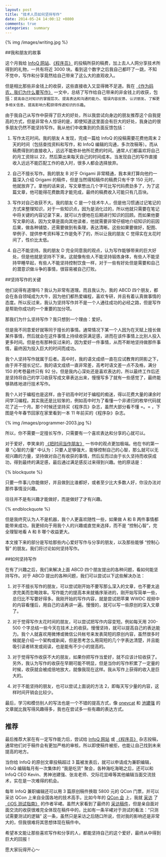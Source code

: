 ```yaml
---
layout: post
title: "技术人员如何坚持写作"
date: 2014-05-24 14:00:12 +0800
comments: true
categories:  summary
---
```


{% img /images/writing.jpg %}

##我和朋友的故事

这个月我给 [InfoQ 网站](http://www.infoq.com/cn)、[《程序员》](http://programmer.csdn.net/) 的投稿所获的稿费，加上去人人网分享技术所得到的礼物，一共有将近 3000 块。看到这个数字之后我自己都吓了一跳，不知不觉中，写作和分享竟然给自己带来了这么大的直观收入。

但是相比那些非金钱上的收获，这些直接收入又显得微不足道。我在 [《作为码农，我们为什么要写作》](http://blog.devtang.com/blog/2014/01/08/why-we-need-write/) 一文中，总结了写作给自己带来的非金钱上的收获，包括：`提高自己对知识的掌握层次`、`提高表达和沟通的能力`、`错误内容反馈`、`认识朋友`、`了解更多相关信息`、`提高影响力`和`获得传递知识的乐趣`。

由于我自己从写作中获得了巨大的好处，所以我尝试向身边的朋友推荐这个自我提高的方式，但是非常令人惊讶的是，即使知道这里面会有巨大的好处，我身边的很多朋友仍然不能坚持写作。我从他们中收集到的负面反馈包括：

 1. 写作太花时间。我的朋友 A 发现，完成一篇给 InfoQ 的投稿需要花费他周末 2 天的时间（包括查找资料和写作，和 InfoQ 编辑的沟通，多次改稿等）。而从稿费得到的直接收入，远远不能弥补他所花费的时间。通常人们都喜欢将自己的月工资除以 22，然后算出来每天自己的时间成本。当发现自己的写作直接收入远远不能匹配工作的收入时，很多人都会选择放弃。

 1. 自己不擅长写作。我的朋友 B 对于 Origami 非常精通，我本来打算向他约一篇深入介绍 Origami 的稿件，但是当然得知稿件的稿费只有千字 150 元时，他就放弃了。拿他的话来说，写文章憋出几个字可比写代码费劲多了，为了这篇文章，他可能得花费数周才能完成，最终的稿费收入可能只有几百块。

 1. 写作对自己收获不大。我的朋友 C 是一个技术牛人，但是他习惯通过记笔记的方式来整理知识，对于一些知识点，因为是消化过的，所以他就只需要在笔记中将关键的内容记录下来，就可以方便地在后期进行知识的回顾。而如果他要写文章的话，因为文章是面向其他读者，他就需要非常仔细地介绍知识的前因后果，做各种铺垫，还需要做到有条理，表达清晰。这些如果要做好，配图、举例子、提供参考资料等工作是免不了的，所以让我的朋友 C 觉得实在太花时间了，性价比太低。

 1. 自己不能坚持。我的朋友 D 完全同意我的观点，认为写作能够带来的巨大好处，但是他就是坚持不下来。这就像有些人不能坚持锻炼身体，有些人不能坚持早睡早起，有些人不能坚持控制饮食一样，对于一些有好处但是需要和自己的潜意识做斗争的事情，很容易被自己打败。

##坚持写作的关键

他们说得有道理吗？我认为非常有道理。而且我认为，我的 ABCD 四个朋友，都会在各自领域成为大牛，因为他们都热爱编程，喜欢专研，并且有着认真做事情的态度。所以反过来，我认为坚持写作并不是一个人通往成功的必经之路，但是写作是帮助你成功的一个重要的加分项。

那我们为什么坚持写作？我只想到一个理由：爱好。

但是我不同意爱好就等同于擅长的事情。通常情况下某一个人因为在天赋上擅长做某件事情，然后就会在这件事情上持续收获满足感，进而在该件事情上比别人投入更多时间。但是也有那种反过来的，因为爱好一件事情，从而不断地坚持做那件事情，最终因为投入巨大的时间而成功。

我个人坚持写作就属于后者。高中时，我的语文成绩一直在应试教育的阴影之下，由于并不擅长记忆，我的语文成绩一直非常差，高考时语文差一点不及格，满分 150 的考卷最终只有 92 分。但是我内心深处还是喜欢表达的，所以最终工作后还是坚持将自己的学习收获写成文章表达出来，慢慢写多了就有一些感觉了，最终能够熟练地进行技术写作。

我个人对于编程也是这样，由于初高中时对于编程的痴迷，得以花费大量的课余时间学习编程。其实我还是比较笨的，例如高中时为了看懂一个非递归的枚举代码就花了近一个月。那个时候还坚持买《程序员》杂志，虽然大部分看不懂 =。= ，下图是今年春节回家在家里看到一本 11 年前买的《程序杂》杂志。

{% img /images/programmer-2003.jpg %}

所以，你不需要一定擅长写作，只需要有一个喜欢表达和分享的心就可以。

对于爱好，李笑来的 [《把时间当作朋友》](http://book.douban.com/subject/3609132/) 一书中的观点更加极端。他在书的第一章 “心智的力量” 中认为：只要人足够强大，能够控制自己的心智，那么就可以无视兴趣的力量，坚持做对自己有收获的事情，然后反而过由于长久坚持而收获成功，得到最终的满足感，最后通过满足感反过来得到兴趣。他的原话是：

{% blockquote %}

只要一件事儿你能做好，并且做到比谁都好，或者至少比大多数人好，你没办法对那件事情没兴趣。

往往并不是有兴趣才能做好，而是做好了才有兴趣。

{% endblockquote %}

但是我终究认为人不是机器，我个人更喜欢随性一些，如果做 A 和 B 两件事情都能带来成功，我更倾向于用我个人的兴趣或直觉来选择，而不是 “控制心智”，完全理智地看 A 和 B 哪个收益更大。

本文接下来的部分是写给那些内心爱好写作与分享的朋友，以及那些能够 “控制心智” 的朋友。我们将讨论如何坚持写作。

##如何坚持写作

在有了兴趣之后，我们来解决上面 ABCD 四个朋友提出的各种问题，看如何能坚持写作。对于 ABCD 提出的各种问题，我们可以尝试以下这些解决办法：

 1. 对于不擅长写作的朋友，可以尝试刚开始不要写那么深入的文章，也不要太追求完美而忽略效率。写作能力的提高本来就循序渐进的，刚开始写简单一些，总归比不写要好得多。我刚开始的写作内容，就是尝试把苹果 WWDC 视频中的内容看懂后，用自己的话再讲一遍。慢慢的，就可以写一些原创的深入文章了。

 2. 对于觉得写作太花时间的朋友，可以尝试把写作内容变短。例如每天用 200-500 个字总结一些今天在技术上的收获。慢慢坚持，就可以提高自己的表达能力。我个人就喜欢用微博或微信公共帐号来发表简短的原创内容，虽然很多时候就是介绍一个架构或新闻，但是思考怎么用简短的几个字表达清楚，并且能吸引读者转发或阅读，也是能有不少小的提高的。

 3. 对于觉得写作收获不大的朋友，如果你把写作当爱好，就不应该计较收获了。另外，我认为写作的收获在早期可能不明显，但是当你的写作积累了一定量的时候，收获就会被成倍地放大，就像我现在这样。我从写作上获得的收入是巨大的。

 4. 对于不能坚持的朋友，也可以尝试上面说的方法 2，即每天写少量的内容，这样时间开销会比较少。


最后，学习和模仿别人的写法也是一个不错的提高方式，像 [onevcat](http://onevcat.com/) 和 [池建强](http://macshuo.com/) 的文章就比我写得风趣得多，我也在尝试多一些有趣的表达方式。


## 推荐

最后推荐大家在有一定写作能力后，尝试给 [InfoQ 网站](http://www.infoq.com/cn) 或 [《程序员》](http://programmer.csdn.net/) 杂志投稿，通常他们对于稿件会有更加严格的审核，所以即使稿件被拒，也能让自己找到未来提高的地方。

当你给 InfoQ 的原创文章投稿超过 3 篇被发表后，就可以申请成为兼职编辑，InfoQ 编辑每月有一次集体的 “我是吃货” 聚会，各种海吃海喝之后，还可以和 InfoQ CEO Kevin、男神池建强、张龙老师、交际花显峰等其他编辑当面交流技术，实在是一次难得的机会。

每年 InfoQ 兼职编辑还可以用 3 篇原创稿件换取 5800 元的 QCon 门票，并可以采访 QCon 上来自全国各地的技术高手。比如今年的 [QCon 会](http://www.qconbeijing.com/) 上，我就 [采访](http://www.infoq.com/cn/news/2014/04/interview-ios-test-guide-author) 了 [《iOS 测试指南》](http://www.amazon.cn/%E5%9B%BE%E4%B9%A6/dp/product-description/B00JPVNFKM) 的作者羋峮。虽然大家看到了最终的 [采访稿件](http://www.infoq.com/cn/news/2014/04/interview-ios-test-guide-author)，但是亲自面对面交流的收获很难完全体现在稿件中的，比如有一条羋峮对于测试的看法：“只测试需要测试的逻辑” 这一条，虽然只是采访之后随口所说，但对我的影响还是非常大的，但我很难将其思想体现在稿件中。

希望本文能让那些喜欢写作和分享的人，都能坚持自己的这个爱好，最终从中得到巨大的回报！

愿大家玩得开心～